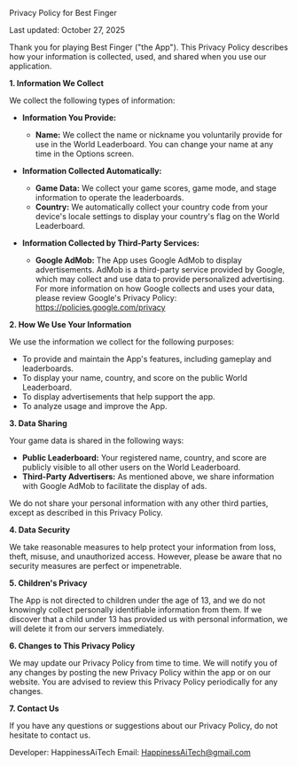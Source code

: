 Privacy Policy for Best Finger

Last updated: October 27, 2025

Thank you for playing Best Finger ("the App"). This Privacy Policy describes how your information is collected, used, and shared when you use our application.

**1. Information We Collect**

We collect the following types of information:

*   **Information You Provide:**
    *   **Name:** We collect the name or nickname you voluntarily provide for use in the World Leaderboard. You can change your name at any time in the Options screen.

*   **Information Collected Automatically:**
    *   **Game Data:** We collect your game scores, game mode, and stage information to operate the leaderboards.
    *   **Country:** We automatically collect your country code from your device's locale settings to display your country's flag on the World Leaderboard.

*   **Information Collected by Third-Party Services:**
    *   **Google AdMob:** The App uses Google AdMob to display advertisements. AdMob is a third-party service provided by Google, which may collect and use data to provide personalized advertising. For more information on how Google collects and uses your data, please review Google's Privacy Policy: https://policies.google.com/privacy

**2. How We Use Your Information**

We use the information we collect for the following purposes:

*   To provide and maintain the App's features, including gameplay and leaderboards.
*   To display your name, country, and score on the public World Leaderboard.
*   To display advertisements that help support the app.
*   To analyze usage and improve the App.

**3. Data Sharing**

Your game data is shared in the following ways:

*   **Public Leaderboard:** Your registered name, country, and score are publicly visible to all other users on the World Leaderboard.
*   **Third-Party Advertisers:** As mentioned above, we share information with Google AdMob to facilitate the display of ads.

We do not share your personal information with any other third parties, except as described in this Privacy Policy.

**4. Data Security**

We take reasonable measures to help protect your information from loss, theft, misuse, and unauthorized access. However, please be aware that no security measures are perfect or impenetrable.

**5. Children's Privacy**

The App is not directed to children under the age of 13, and we do not knowingly collect personally identifiable information from them. If we discover that a child under 13 has provided us with personal information, we will delete it from our servers immediately.

**6. Changes to This Privacy Policy**

We may update our Privacy Policy from time to time. We will notify you of any changes by posting the new Privacy Policy within the app or on our website. You are advised to review this Privacy Policy periodically for any changes.

**7. Contact Us**

If you have any questions or suggestions about our Privacy Policy, do not hesitate to contact us.

Developer: HappinessAiTech
Email: HappinessAiTech@gmail.com
